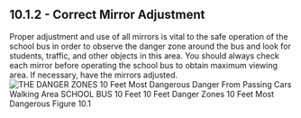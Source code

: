 ## 10.1.2 - Correct Mirror Adjustment
Proper adjustment and use of all mirrors is vital to the safe operation of the school bus in order to observe the danger zone around the bus and look for students, traffic, and other objects in this area. You should always check each mirror before operating the school bus to obtain maximum viewing area. If necessary, have the mirrors adjusted.
![THE DANGER ZONES 10 Feet Most Dangerous Danger From Passing Cars Walking Area SCHOOL BUS 10 Feet 10 Feet Danger Zones 10 Feet Most Dangerous Figure 10.1]()